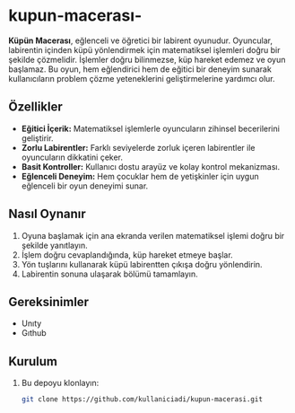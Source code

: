 # kupun-macerası-
**Küpün Macerası**, eğlenceli ve öğretici bir labirent oyunudur. Oyuncular, labirentin içinden küpü yönlendirmek için matematiksel işlemleri doğru bir şekilde çözmelidir. İşlemler doğru bilinmezse, küp hareket edemez ve oyun başlamaz. Bu oyun, hem eğlendirici hem de eğitici bir deneyim sunarak kullanıcıların problem çözme yeteneklerini geliştirmelerine yardımcı olur.

## Özellikler

- **Eğitici İçerik:** Matematiksel işlemlerle oyuncuların zihinsel becerilerini geliştirir.
- **Zorlu Labirentler:** Farklı seviyelerde zorluk içeren labirentler ile oyuncuların dikkatini çeker.
- **Basit Kontroller:** Kullanıcı dostu arayüz ve kolay kontrol mekanizması.
- **Eğlenceli Deneyim:** Hem çocuklar hem de yetişkinler için uygun eğlenceli bir oyun deneyimi sunar.

## Nasıl Oynanır

1. Oyuna başlamak için ana ekranda verilen matematiksel işlemi doğru bir şekilde yanıtlayın.
2. İşlem doğru cevaplandığında, küp hareket etmeye başlar.
3. Yön tuşlarını kullanarak küpü labirentten çıkışa doğru yönlendirin.
4. Labirentin sonuna ulaşarak bölümü tamamlayın.

## Gereksinimler

- Unıty
- Gıthub

## Kurulum

1. Bu depoyu klonlayın:
   ```bash
   git clone https://github.com/kullaniciadi/kupun-macerasi.git
